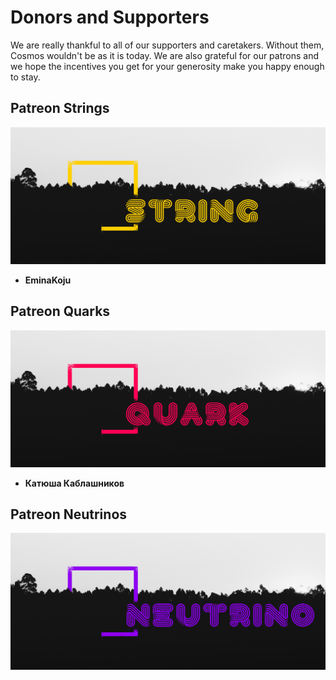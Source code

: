 # Donors and Supporters

We are really thankful to all of our supporters and caretakers. Without them, Cosmos wouldn't be as it is today. We are also grateful for our patrons and we hope the incentives you get for your generosity make you happy enough to stay.

## Patreon Strings

![](../.gitbook/assets/string.png)

- **EminaKoju**


## Patreon Quarks

![](../.gitbook/assets/quark.png)

- **Катюша Каблашников**


## Patreon Neutrinos

![](../.gitbook/assets/neutrino.png)
